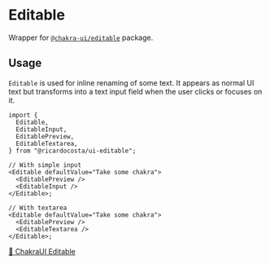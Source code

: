 # Editable

Wrapper for [`@chakra-ui/editable`](https://github.com/chakra-ui/chakra-ui/tree/main/packages/components/editable) package.

## Usage

`Editable` is used for inline renaming of some text. It appears as normal UI text but transforms into a text input field when the user clicks or focuses on it.

```tsx
import {
  Editable,
  EditableInput,
  EditablePreview,
  EditableTextarea,
} from "@ricardocosta/ui-editable";

// With simple input
<Editable defaultValue="Take some chakra">
  <EditablePreview />
  <EditableInput />
</Editable>;

// With textarea
<Editable defaultValue="Take some chakra">
  <EditablePreview />
  <EditableTextarea />
</Editable>;
```

[🔗 ChakraUI Editable](https://chakra-ui.com/docs/components/editable)
